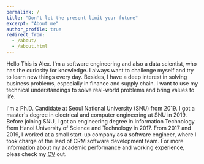 ```yaml
---
permalink: /
title: "Don't let the present limit your future"
excerpt: "About me"
author_profile: true
redirect_from: 
  - /about/
  - /about.html
---
```


Hello This is Alex. I'm a software engineering and also a data scientist, who has the curiosity for knowledge.
I always want to challenge myself and try to learn new things every day.
Besides, I have a deep interest in solving business problems, especially in finance and supply chain.
I want to use my technical understandings to solve real-world problems and bring values to life.

I'm a Ph.D. Candidate at Seoul National University (SNU) from 2019.
I got a master's degree in electrical and computer engineering at SNU in 2019.
Before joining SNU, I got an engineering degree in Information Technology from Hanoi University of Science and Technology in 2017.
From 2017 and 2019, I worked at a small start-up company as a software engineer, where I took charge of the lead of CRM software development team.
For more information about my academic performance and working experience, pleas check my [CV](/cv) out.




